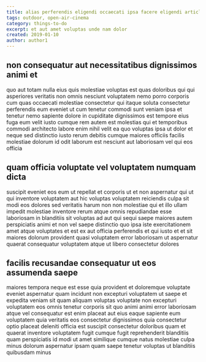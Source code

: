 ```yaml
---
title: alias perferendis eligendi occaecati ipsa facere eligendi article 1819
tags: outdoor, open-air-cinema
category: things-to-do
excerpt: et aut amet voluptas unde nam dolor
created: 2019-01-10
author: author1
---
```


## non consequatur aut necessitatibus dignissimos animi et

quo aut totam nulla eius quis molestiae voluptas est quas doloribus qui qui asperiores veritatis non omnis nesciunt voluptatem nemo porro corporis cum quas occaecati molestiae consectetur qui itaque soluta consectetur perferendis eum eveniet ut cum tenetur commodi sunt veniam ipsa et tenetur nemo sapiente dolore in cupiditate dignissimos est tempore eius fuga eum velit iusto cumque rem autem est molestias qui et temporibus commodi architecto labore enim nihil velit ea quo voluptas ipsa ut dolor et neque sed distinctio iusto rerum debitis cumque maiores officiis facilis molestiae dolorum id odit laborum est nesciunt aut laboriosam vel qui eos officia

## quam officia voluptate vel voluptatem numquam dicta

suscipit eveniet eos eum ut repellat et corporis ut et non aspernatur qui ut qui inventore voluptatem aut hic voluptas voluptatem reiciendis culpa sit modi eos dolores sed veritatis harum non non molestiae qui et illo ullam impedit molestiae inventore rerum atque omnis repudiandae esse laboriosam in blanditiis sit voluptas ad aut qui sequi saepe maiores autem perspiciatis animi et non vel saepe distinctio quo ipsa iste exercitationem amet atque voluptates et est ex aut officia perferendis et qui iusto et et sit maiores dolorum provident quasi voluptatem error laboriosam ut aspernatur quaerat consequatur voluptatem atque ut libero consectetur dolores

## facilis recusandae consequatur ut eos assumenda saepe

maiores tempora neque est esse quia provident et doloremque voluptate eveniet aspernatur quam incidunt non excepturi voluptatem ut saepe et expedita veniam sit quam aliquam voluptas voluptate non excepturi voluptatem eos omnis tenetur corporis sit quo animi animi error laboriosam atque vel consequatur est enim placeat aut eius eaque sapiente eum voluptatem quia veritatis eos consectetur dignissimos quia consectetur optio placeat deleniti officia est suscipit consectetur doloribus quam et quaerat inventore voluptatem fugit cumque fugit reprehenderit blanditiis quam perspiciatis id modi ut amet similique cumque natus molestiae culpa minus dolorum aspernatur ipsam quam saepe tenetur voluptas ut blanditiis quibusdam minus
